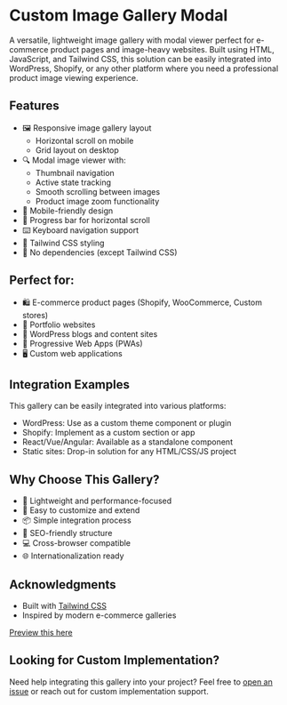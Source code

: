 # Custom Image Gallery Modal

A versatile, lightweight image gallery with modal viewer perfect for e-commerce product pages and image-heavy websites. Built using HTML, JavaScript, and Tailwind CSS, this solution can be easily integrated into WordPress, Shopify, or any other platform where you need a professional product image viewing experience.

## Features

- 🖼️ Responsive image gallery layout
  - Horizontal scroll on mobile
  - Grid layout on desktop
- 🔍 Modal image viewer with:
  - Thumbnail navigation
  - Active state tracking
  - Smooth scrolling between images
  - Product image zoom functionality
- 📱 Mobile-friendly design
- 🎯 Progress bar for horizontal scroll
- ⌨️ Keyboard navigation support
- 🎨 Tailwind CSS styling
- 🚀 No dependencies (except Tailwind CSS)

## Perfect for:

- 🛍️ E-commerce product pages (Shopify, WooCommerce, Custom stores)
- 🎨 Portfolio websites
- 📝 WordPress blogs and content sites
- 📱 Progressive Web Apps (PWAs)
- 🖥️ Custom web applications

## Integration Examples

This gallery can be easily integrated into various platforms:

- WordPress: Use as a custom theme component or plugin
- Shopify: Implement as a custom section or app
- React/Vue/Angular: Available as a standalone component
- Static sites: Drop-in solution for any HTML/CSS/JS project

## Why Choose This Gallery?

- 💨 Lightweight and performance-focused
- 🔧 Easy to customize and extend
- 📦 Simple integration process
- 🎯 SEO-friendly structure
- 💻 Cross-browser compatible
- 🌐 Internationalization ready

## Acknowledgments

- Built with [Tailwind CSS](https://tailwindcss.com/)
- Inspired by modern e-commerce galleries

[Preview this here](https://phpstack-1231093-4924533.cloudwaysapps.com/tailwindProductImageGallery/)

## Looking for Custom Implementation?

Need help integrating this gallery into your project? Feel free to [open an issue](https://github.com/gaurangzalariya/tailwindProductImageGallery/issues) or reach out for custom implementation support.